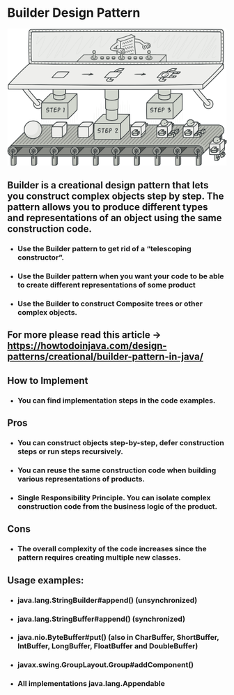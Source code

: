 # Builder Design Pattern
![image.png](../../../resources/static/images/builder-en.png)
## Builder is a creational design pattern that lets you construct complex objects step by step. The pattern allows you to produce different types and representations of an object using the same construction code.
- ### Use the Builder pattern to get rid of a “telescoping constructor”.
- ### Use the Builder pattern when you want your code to be able to create different representations of some product
- ###  Use the Builder to construct Composite trees or other complex objects.
## For more please read this article -> https://howtodoinjava.com/design-patterns/creational/builder-pattern-in-java/
## How to Implement
- ### You can find implementation steps in the code examples.
## Pros
- ### You can construct objects step-by-step, defer construction steps or run steps recursively.
- ### You can reuse the same construction code when building various representations of products.
- ### Single Responsibility Principle. You can isolate complex construction code from the business logic of the product.
## Cons
- ### The overall complexity of the code increases since the pattern requires creating multiple new classes.
## Usage examples: 
- ### java.lang.StringBuilder#append() (unsynchronized)
- ### java.lang.StringBuffer#append() (synchronized)
- ### java.nio.ByteBuffer#put() (also in CharBuffer, ShortBuffer, IntBuffer, LongBuffer, FloatBuffer and DoubleBuffer)
- ### javax.swing.GroupLayout.Group#addComponent()
- ### All implementations java.lang.Appendable
